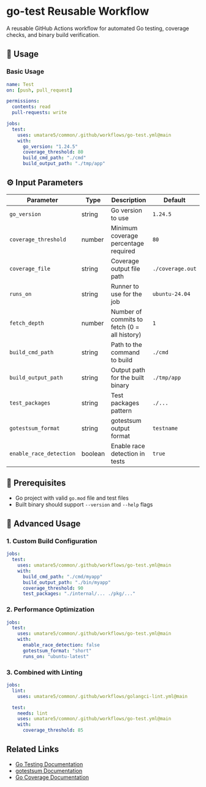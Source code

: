 # go-test Reusable Workflow

A reusable GitHub Actions workflow for automated Go testing, coverage checks, and binary build verification.

## 🚀 Usage

### Basic Usage

```yaml
name: Test
on: [push, pull_request]

permissions:
  contents: read
  pull-requests: write

jobs:
  test:
    uses: umatare5/common/.github/workflows/go-test.yml@main
    with:
      go_version: "1.24.5"
      coverage_threshold: 80
      build_cmd_path: "./cmd"
      build_output_path: "./tmp/app"
```

## ⚙️ Input Parameters

| Parameter               | Type    | Description                                  | Default          |
| ----------------------- | ------- | -------------------------------------------- | ---------------- |
| `go_version`            | string  | Go version to use                            | `1.24.5`         |
| `coverage_threshold`    | number  | Minimum coverage percentage required         | `80`             |
| `coverage_file`         | string  | Coverage output file path                    | `./coverage.out` |
| `runs_on`               | string  | Runner to use for the job                    | `ubuntu-24.04`   |
| `fetch_depth`           | number  | Number of commits to fetch (0 = all history) | `1`              |
| `build_cmd_path`        | string  | Path to the command to build                 | `./cmd`          |
| `build_output_path`     | string  | Output path for the built binary             | `./tmp/app`      |
| `test_packages`         | string  | Test packages pattern                        | `./...`          |
| `gotestsum_format`      | string  | gotestsum output format                      | `testname`       |
| `enable_race_detection` | boolean | Enable race detection in tests               | `true`           |

## 📝 Prerequisites

- Go project with valid `go.mod` file and test files
- Built binary should support `--version` and `--help` flags

## 📖 Advanced Usage

### 1. Custom Build Configuration

```yaml
jobs:
  test:
    uses: umatare5/common/.github/workflows/go-test.yml@main
    with:
      build_cmd_path: "./cmd/myapp"
      build_output_path: "./bin/myapp"
      coverage_threshold: 90
      test_packages: "./internal/... ./pkg/..."
```

### 2. Performance Optimization

```yaml
jobs:
  test:
    uses: umatare5/common/.github/workflows/go-test.yml@main
    with:
      enable_race_detection: false
      gotestsum_format: "short"
      runs_on: "ubuntu-latest"
```

### 3. Combined with Linting

```yaml
jobs:
  lint:
    uses: umatare5/common/.github/workflows/golangci-lint.yml@main

  test:
    needs: lint
    uses: umatare5/common/.github/workflows/go-test.yml@main
    with:
      coverage_threshold: 85
```

## Related Links

- [Go Testing Documentation](https://go.dev/doc/tutorial/add-a-test)
- [gotestsum Documentation](https://github.com/gotestyourself/gotestsum)
- [Go Coverage Documentation](https://go.dev/blog/cover)
